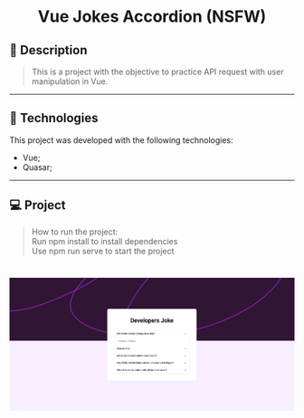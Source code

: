 <!-- <h1 align="center">
    <img src="./git/capa.jpeg"/>
</h1> -->

<h1 align="center">
    Vue Jokes Accordion (NSFW)
</h1>


## 📝 Description

> This is a project with the objective to practice API request with user manipulation in Vue.
---

## 🚀 Technologies
This project was developed with the following technologies:
* Vue;
* Quasar;
---

## 💻 Project
> How to run the project: <br>
> Run npm install to install dependencies<br>
> Use npm run serve to start the project <br>


<h1 align="center">
    <img src="https://raw.githubusercontent.com/Lucass2021/Vue-jokes-accordion/main/git_assets/project.jpg"/>
</h1>









